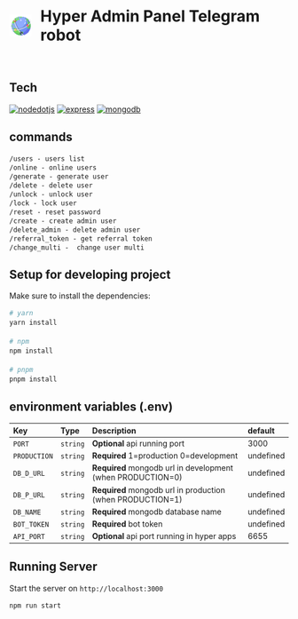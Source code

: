 <h1 style="display: flex;align-items: center; gap:1rem"><img src="./preview/logo-sm.png"/> Hyper Admin Panel Telegram robot </h1>  
<a href='https://github.com/hoomanFsmo77/Hyper-admin-panel/tree/master/frontend' target="_blank"><img alt='' src='https://img.shields.io/badge/Release_V1.2.1-100000?style=flat&logo=&logoColor=3178C6&labelColor=333333&color=333333'/></a>

## Tech

<a href='https://nodejs.org/en' target="_blank"><img alt='nodedotjs' src='https://img.shields.io/badge/Node_js v16-100000?style=flat&logo=nodedotjs&logoColor=339933&labelColor=#333&color=#333'/></a>
<a href='https://expressjs.com/' target="_blank"><img alt='express' src='https://img.shields.io/badge/Express_js v4.18-100000?style=flat&logo=express&logoColor=00FF04&labelColor=#333&color=#333'/></a>
<a href='https://www.mongodb.com/' target="_blank"><img alt='mongodb' src='https://img.shields.io/badge/Mongodb_v4.4-100000?style=flat&logo=mongodb&logoColor=47A248&labelColor=#333&color=#333'/></a>
## commands
```
/users - users list
/online - online users
/generate - generate user 
/delete - delete user 
/unlock - unlock user
/lock - lock user
/reset - reset password
/create - create admin user
/delete_admin - delete admin user
/referral_token - get referral token
/change_multi -  change user multi
```

## Setup for developing project

Make sure to install the dependencies:

```bash
# yarn
yarn install

# npm
npm install

# pnpm
pnpm install
```
## environment variables (.env)

| Key            | Type     | Description                                                 | default
|:---------------| :------- |:------------------------------------------------------------|:-------------------------------------------------|
| `PORT` | `string` | **Optional** api running port                               | 3000
| `PRODUCTION` | `string` | **Required** 1=production 0=development                     | undefined
| `DB_D_URL` | `string` | **Required** mongodb url in development (when PRODUCTION=0) | undefined
| `DB_P_URL` | `string` | **Required** mongodb url in production (when PRODUCTION=1)  | undefined
| `DB_NAME` | `string` | **Required** mongodb database name                          | undefined
| `BOT_TOKEN` | `string` | **Required** bot token                                      | undefined
| `API_PORT` | `string` | **Optional** api port running in hyper apps                 | 6655

## Running Server

Start the server on `http://localhost:3000`

```bash
npm run start
```
